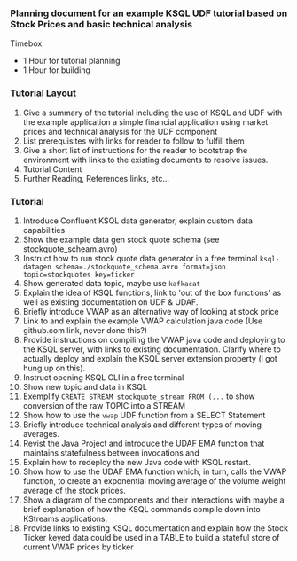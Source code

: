 ### Planning document for an example KSQL UDF tutorial based on Stock Prices and basic technical analysis

Timebox:
* 1 Hour for tutorial planning
* 1 Hour for building

### Tutorial Layout
1. Give a summary of the tutorial including the use of KSQL and UDF with the example application a simple financial application using market prices and technical analysis for the UDF component
2. List prerequisites with links for reader to follow to fulfill them
3. Give a short list of instructions for the reader to bootstrap the environment with links to the existing documents to resolve issues.
4. Tutorial Content
5. Further Reading, References links, etc...

### Tutorial
1. Introduce Confluent KSQL data generator, explain custom data capabilities
1. Show the example data gen stock quote schema (see stockquote_scheam.avro)
1. Instruct how to run stock quote data generator in a free terminal
```ksql-datagen schema=./stockquote_schema.avro format=json topic=stockquotes key=ticker```
1. Show generated data topic, maybe use `kafkacat`
1. Explain the idea of KSQL functions, link to 'out of the box functions' as well as existing documentation on UDF & UDAF.
1. Briefly introduce VWAP as an alternative way of looking at stock price
1. Link to and explain the example VWAP calculation java code (Use github.com link, never done this?)
1. Provide instructions on compiling the VWAP java code and deploying to the KSQL server, with links to existing documentation.  Clarify where to actually deploy and explain the KSQL server extension property (i got hung up on this).
1. Instruct opening KSQL CLI in a free terminal
1. Show new topic and data in KSQL
1. Exemplify `CREATE STREAM stockquote_stream FROM (...` to show conversion of the raw TOPIC into a STREAM
1. Show how to use the `vwap` UDF function from a SELECT Statement
1. Briefly introduce technical analysis and different types of moving averages.
1. Revist the Java Project and introduce the UDAF EMA function that maintains statefulness between invocations and
1. Explain how to redeploy the new Java code with KSQL restart.
1. Show how to use the UDAF EMA function which, in turn, calls the VWAP function, to create an exponential moving average of the volume weight average of the stock prices.
1. Show a diagram of the components and their interactions with maybe a brief explanation of how the KSQL commands compile down into KStreams applications.
1. Provide links to existing KSQL documentation and explain how the Stock Ticker keyed data could be used in a TABLE to build a stateful store of current VWAP prices by ticker

